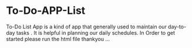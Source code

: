 # To-Do-APP-List
To-Do List App is a kind of app that generally used to maintain our day-to-day tasks .
It is helpful in planning our daily schedules.
In Order to get started please run the html file thankyou ... 
